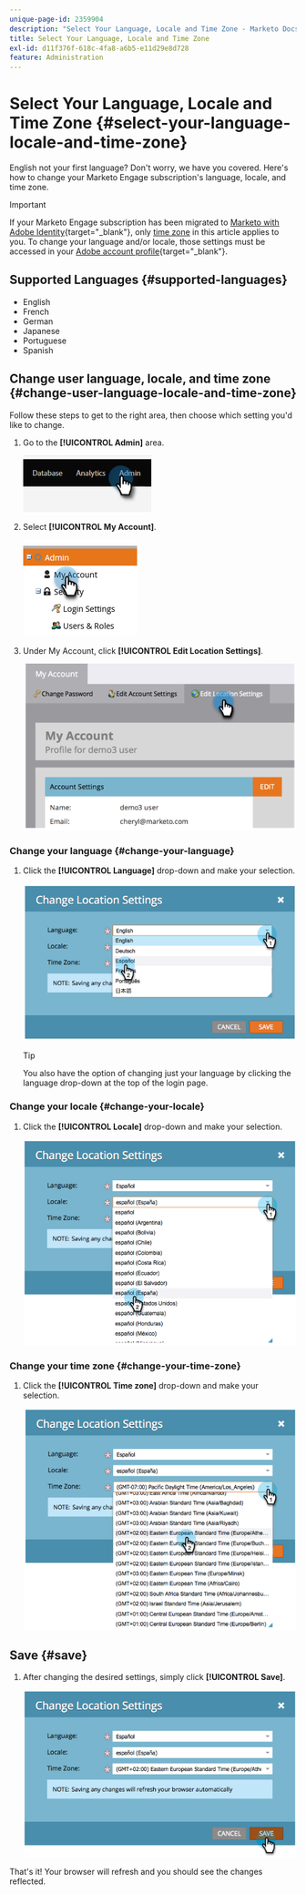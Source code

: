 ```yaml
---
unique-page-id: 2359904
description: "Select Your Language, Locale and Time Zone - Marketo Docs - Product Documentation"
title: Select Your Language, Locale and Time Zone
exl-id: d11f376f-618c-4fa8-a6b5-e11d29e8d728
feature: Administration
---
```

# Select Your Language, Locale and Time Zone {#select-your-language-locale-and-time-zone}

English not your first language? Don't worry, we have you covered. Here's how to change your Marketo Engage subscription's language, locale, and time zone.

>[!IMPORTANT]
>
>If your Marketo Engage subscription has been migrated to [Marketo with Adobe Identity](/help/marketo/product-docs/administration/marketo-with-adobe-identity/adobe-identity-management-overview.md){target="_blank"}, only [time zone](#change-your-time-zone) in this article applies to you. To change your language and/or locale, those settings must be accessed in your [Adobe account profile](https://account.adobe.com/profile){target="_blank"}.

## Supported Languages {#supported-languages}

* English
* French
* German
* Japanese
* Portuguese
* Spanish

## Change user language, locale, and time zone {#change-user-language-locale-and-time-zone}

Follow these steps to get to the right area, then choose which setting you'd like to change.

1. Go to the **[!UICONTROL Admin]** area.

   ![](assets/select-your-language-locale-and-time-zone-1.png)

1. Select **[!UICONTROL My Account]**.

   ![](assets/select-your-language-locale-and-time-zone-2.png)

1. Under My Account, click **[!UICONTROL Edit Location Settings]**.

   ![](assets/select-your-language-locale-and-time-zone-3.png)

### Change your language {#change-your-language}

1. Click the **[!UICONTROL Language]** drop-down and make your selection.

   ![](assets/select-your-language-locale-and-time-zone-4.png)

   >[!TIP]
   >
   >You also have the option of changing just your language by clicking the language drop-down at the top of the login page.

### Change your locale {#change-your-locale}

1. Click the **[!UICONTROL Locale]** drop-down and make your selection.

   ![](assets/select-your-language-locale-and-time-zone-5.png)

### Change your time zone {#change-your-time-zone}

1. Click the **[!UICONTROL Time zone]** drop-down and make your selection.

   ![](assets/select-your-language-locale-and-time-zone-6.png)

## Save {#save}

1. After changing the desired settings, simply click **[!UICONTROL Save]**.

   ![](assets/select-your-language-locale-and-time-zone-7.png)

That's it! Your browser will refresh and you should see the changes reflected.
